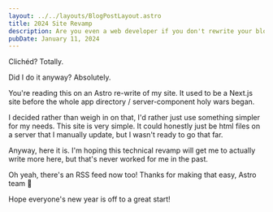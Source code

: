 ```yaml
---
layout: ../../layouts/BlogPostLayout.astro
title: 2024 Site Revamp
description: Are you even a web developer if you don't rewrite your blog instead of actually blogging?
pubDate: January 11, 2024
---
```


Clichéd? Totally.

Did I do it anyway? Absolutely.

You're reading this on an Astro re-write of my site. It used to be a Next.js site before the whole app directory / server-component holy wars began.

I decided rather than weigh in on that, I'd rather just use something simpler for my needs. This site is very simple. It could honestly just be html files on a server that I manually update, but I wasn't ready to go that far.

Anyway, here it is. I'm hoping this technical revamp will get me to actually write more here, but that's never worked for me in the past.

Oh yeah, there's an RSS feed now too! Thanks for making that easy, Astro team 🚀

Hope everyone's new year is off to a great start!
